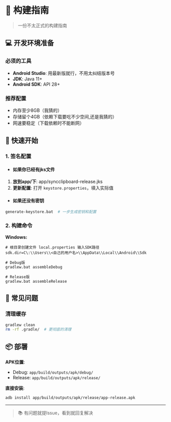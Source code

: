 # 🔨 构建指南

> 一份不太正式的构建指南

## 💻 开发环境准备

### 必须的工具
- **Android Studio**: 用最新版就行，不用太纠结版本号
- **JDK**: Java 11+
- **Android SDK**: API 28+

### 推荐配置
- 内存至少8GB（我猜的）
- 存储留个4GB（依赖下载要吃不少空间,还是我猜的）
- 网速要稳定（下载依赖时不能断网）

## 🚀 快速开始

### 1. 签名配置

- #### 如果你已经有jks文件

1. **放到app/下**: app/syncclipboard-release.jks
2. **更新配置**: 打开 `keystore.properties`，填入实际值

- #### 如果还没有密钥
```bash
generate-keystore.bat  # 一步生成密钥和配置
```

### 2. 构建命令

**Windows:**
```batch
# 根目录创建文件 local.properties 输入SDK路径
sdk.dir=C\:\\Users\\<自己的用户名>\\AppData\\Local\\Android\\Sdk

# Debug版
gradlew.bat assembleDebug

# Release版
gradlew.bat assembleRelease
```

## 🐛 常见问题

### 清理缓存
```bash
gradlew clean
rm -rf .gradle/  # 更彻底的清理
```

## 📦 部署

**APK位置**:
- Debug: `app/build/outputs/apk/debug/`
- Release: `app/build/outputs/apk/release/`

**直接安装**:
```bash
adb install app/build/outputs/apk/release/app-release.apk
```

---

> 📚 有问题就提Issue，看到就回复解决

